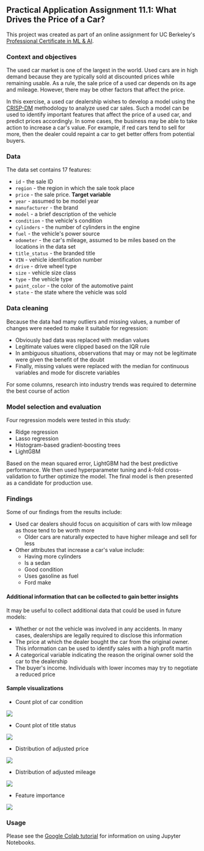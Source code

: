## Practical Application Assignment 11.1: What Drives the Price of a Car?

This project was created as part of an online assignment for UC Berkeley's [Professional Certificate in ML &amp; AI](https://em-executive.berkeley.edu/professional-certificate-machine-learning-artificial-intelligence?advocate_program=01t2s000000ZqNbAAK&advocate_source=dashboard&coupon=IXFD6%3A11-8KE65G8&utm_campaign=incentivized_referrals&utm_content=SO+-+Berkeley+Professional+Certificate+in+ML+%26+AI&utm_medium=personal_url&utm_placement=dashboard&utm_source=referral&utm_term=U4i1l80W3GTaStzCNlN16AsmRVmMs3322wkrdiFJJXDjWY2Kl%2FSmYByqk28Z1wpPBt57rCVH9fEKu%2Bj%2B%2B2MnNXlRmW48YqIE%2Ff68xD%2BvB2eWYj%2BrPjaTIMN4--cMEm5pJ85sMlQO6a--ybrOaW%2FFOItWpgIey12Duw%3D%3D#referrals-email-capture-modal).

### Context and objectives

The used car market is one of the largest in the world. Used cars are in high demand because they are typically sold at discounted prices while remaining usable. As a rule, the sale price of a used car depends on its age and mileage. However, there may be other factors that affect the price.

In this exercise, a used car dealership wishes to develop a model using the [CRISP-DM](https://en.wikipedia.org/wiki/Cross-industry_standard_process_for_data_mining) methodology to analyze used car sales. Such a model can be used to identify important features that affect the price of a used car, and predict prices accordingly. In some cases, the business may be able to take action to increase a car's value. For example, if red cars tend to sell for more, then the dealer could repaint a car to get better offers from potential buyers.

### Data

The data set contains 17 features:

* `id` - the sale ID
* `region` - the region in which the sale took place
* `price` - the sale price. **Target variable**
* `year` - assumed to be model year
* `manufacturer` - the brand
* `model` - a brief description of the vehicle
* `condition` - the vehicle's condition
* `cylinders` - the number of cylinders in the engine
* `fuel` - the vehicle's power source
* `odometer` - the car's mileage, assumed to be miles based on the locations in the data set
* `title_status` - the branded title
* `VIN` - vehicle identification number
* `drive` - drive wheel type
* `size` - vehicle size class
* `type` - the vehicle type
* `paint_color` - the color of the automotive paint
* `state` - the state where the vehicle was sold

### Data cleaning

Because the data had many outliers and missing values, a number of changes were needed to make it suitable for regression:

* Obviously bad data was replaced with median values
* Legitimate values were clipped based on the IQR rule
* In ambiguous situations, observations that may or may not be legitimate were given the benefit of the doubt
* Finally, missing values were replaced with the median for continuous variables and mode for discrete variables

For some columns, research into industry trends was required to determine the best course of action

### Model selection and evaluation

Four regression models were tested in this study:

* Ridge regression
* Lasso regression
* Histogram-based gradient-boosting trees
* LightGBM

Based on the mean squared error, LightGBM had the best predictive performance. We then used hyperparameter tuning and *k*-fold cross-validation to further optimize the model. The final model is then presented as a candidate for production use.

### Findings

Some of our findings from the results include:

* Used car dealers should focus on acquisition of cars with low mileage as those tend to be worth more
  * Older cars are naturally expected to have higher mileage and sell for less
* Other attributes that increase a car's value include:
  * Having more cylinders
  * Is a sedan
  * Good condition
  * Uses gasoline as fuel
  * Ford make

#### Additional information that can be collected to gain better insights

It may be useful to collect additional data that could be used in future models:

* Whether or not the vehicle was involved in any accidents. In many cases, dealerships are legally required to disclose this information
* The price at which the dealer bought the car from the original owner. This information can be used to identify sales with a high profit martin
* A categorical variable indicating the reason the original owner sold the car to the dealership
* The buyer's income. Individuals with lower incomes may try to negotiate a reduced price 

#### Sample visualizations

* Count plot of car condition

![](images/count_condition.png)

* Count plot of title status

![](images/count_title.png)

* Distribution of adjusted price

![](images/adj_price.png)

* Distribution of adjusted mileage

![](images/adj_mileage.png)

* Feature importance

![](images/importance.png)

### Usage

Please see the [Google Colab tutorial](https://colab.research.google.com/drive/16pBJQePbqkz3QFV54L4NIkOn1kwpuRrj) for information on using Jupyter Notebooks.
